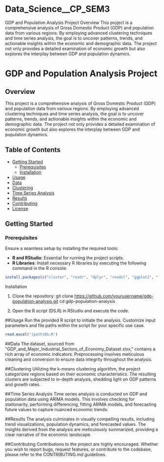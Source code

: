 # Data_Science__CP_SEM3



GDP and Population Analysis Project
Overview
This project is a comprehensive analysis of Gross Domestic Product (GDP) and population data from various regions. By employing advanced clustering techniques and time series analysis, the goal is to uncover patterns, trends, and actionable insights within the economic and demographic data. The project not only provides a detailed examination of economic growth but also explores the interplay between GDP and population dynamics.

# GDP and Population Analysis Project

## Overview

This project is a comprehensive analysis of Gross Domestic Product (GDP) and population data from various regions. By employing advanced clustering techniques and time series analysis, the goal is to uncover patterns, trends, and actionable insights within the economic and demographic data. The project not only provides a detailed examination of economic growth but also explores the interplay between GDP and population dynamics.

## Table of Contents

- [Getting Started](#getting-started)
  - [Prerequisites](#prerequisites)
  - [Installation](#installation)
- [Usage](#usage)
- [Data](#data)
- [Clustering](#clustering)
- [Time Series Analysis](#time-series-analysis)
- [Results](#results)
- [Contributing](#contributing)
- [License](#license)

## Getting Started

### Prerequisites

Ensure a seamless setup by installing the required tools:

- **R and RStudio**: Essential for running the project scripts.
- **R Libraries**: Install necessary R libraries by executing the following command in the R console:

```R
install.packages(c("cluster", "readr", "dplyr", "readxl", "ggplot2", "forecast", "tseries", "corrplot", "TSA"))
```
Installation
1. Clone the repository:
   git clone https://github.com/yourusername/gdp-population-analysis.git
   cd gdp-population-analysis
   
2. Open the R script (DS.R) in RStudio and execute the code.

##Usage
Run the provided R script to initiate the analysis. Customize input parameters and file paths within the script for your specific use case.
```R
read.excel("(path)DS.R")
```
##Data
The dataset, sourced from "GDP_and_Major_Industrial_Sectors_of_Economy_Dataset.xlsx," contains a rich array of economic indicators. Preprocessing involves meticulous cleaning and conversion to ensure data integrity throughout the analysis.

##Clustering
Utilizing the k-means clustering algorithm, the project categorizes regions based on their economic characteristics. The resulting clusters are subjected to in-depth analysis, shedding light on GDP patterns and growth rates.

##Time Series Analysis
Time series analysis is conducted on GDP and population data using ARIMA models. This involves checking for stationarity, performing differencing, fitting ARIMA models, and forecasting future values to capture nuanced economic trends.

##Results
The analysis culminates in visually compelling results, including trend visualizations, population dynamics, and forecasted values. The insights derived from the analysis are meticulously summarized, providing a clear narrative of the economic landscape.

##Contributing
Contributions to the project are highly encouraged. Whether you wish to report bugs, request features, or contribute to the codebase, please refer to the CONTRIBUTING.md guidelines.



   




